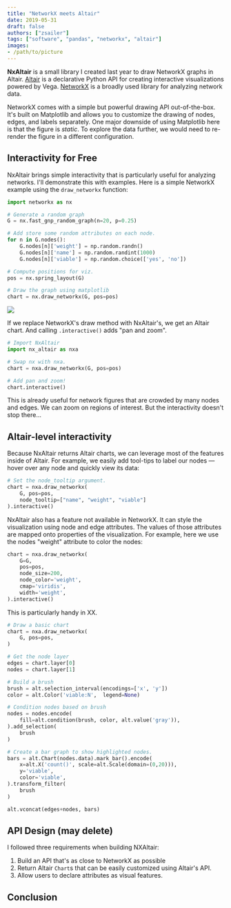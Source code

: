 ```yaml
---
title: "NetworkX meets Altair"
date: 2019-05-31
draft: false
authors: ["zsailer"]
tags: ["software", "pandas", "networkx", "altair"]
images:
- /path/to/picture
---
```


**NxAltair** is a small library I created last year to draw NetworkX graphs in Altair. [Altair](https://altair-viz.github.io/) is a declarative Python API for creating interactive visualizations powered by Vega. [NetworkX](https://networkx.github.io/) is a broadly used library for analyzing network data. 

NetworkX comes with a simple but powerful drawing API out-of-the-box. It's built on Matplotlib and allows you to customize the drawing of nodes, edges, and labels separately. One major downside of using Matplotlib here is that the figure is *static*. To explore the data further, we would need to re-render the figure in a different configuration.

## Interactivity for Free

NxAltair brings simple interactivity that is particularly useful for analyzing networks. I'll demonstrate this with examples. Here is a simple NetworkX example using the `draw_networkx` function: 
```python
import networkx as nx

# Generate a random graph
G = nx.fast_gnp_random_graph(n=20, p=0.25)

# Add store some random attributes on each node.
for n in G.nodes():
    G.nodes[n]['weight'] = np.random.randn()
    G.nodes[n]['name'] = np.random.randint(1000)
    G.nodes[n]['viable'] = np.random.choice(['yes', 'no'])

# Compute positions for viz.
pos = nx.spring_layout(G)

# Draw the graph using matplotlib
chart = nx.draw_networkx(G, pos=pos)
```
![](/software/nx_altair/data/networkx-mpl.png)


If we replace NetworkX's draw method with NxAltair's, we get an Altair chart. And calling `.interactive()` adds "pan and zoom". 
```python
# Import NxAltair
import nx_altair as nxa

# Swap nx with nxa.
chart = nxa.draw_networkx(G, pos=pos)

# Add pan and zoom!
chart.interactive()
```
<div id="vis"></div>

<script type="text/javascript">
  var spec = "data/chart1.json";
  vegaEmbed('#vis', spec).then(function(result) {
    // Access the Vega view instance (https://vega.github.io/vega/docs/api/view/) as result.view
  }).catch(console.error);
</script>

This is already useful for network figures that are crowded by many nodes and edges. We can zoom on regions of interest. But the interactivity doesn't stop there...

## Altair-level interactivity

Because NxAltair returns Altair charts, we can leverage most of the features inside of Altair. For example, we easily add tool-tips to label our nodes — hover over any node and quickly view its data:

```python
# Set the node_tooltip argument.
chart = nxa.draw_networkx(
    G, pos=pos,
    node_tooltip=["name", "weight", "viable"]
).interactive()
```
<div id="vis2"></div>

<script type="text/javascript">
  var spec = "data/chart2.json";
  vegaEmbed('#vis2', spec).then(function(result) {
    // Access the Vega view instance (https://vega.github.io/vega/docs/api/view/) as result.view
  }).catch(console.error);
</script>

NxAltair also has a feature not available in NetworkX. It can style the visualization using node and edge attributes. The values of those attributes are mapped onto properties of the visualization. For example, here we use the nodes "weight" attribute to color the nodes:

```python
chart = nxa.draw_networkx(
    G=G,
    pos=pos,
    node_size=200,
    node_color='weight',
    cmap='viridis',
    width='weight',
).interactive()
```
<div id="vis3"></div>

<script type="text/javascript">
  var spec = "data/chart3.json";
  vegaEmbed('#vis3', spec).then(function(result) {
    // Access the Vega view instance (https://vega.github.io/vega/docs/api/view/) as result.view
  }).catch(console.error);
</script>
This is particularly handy in XX.


```python
# Draw a basic chart
chart = nxa.draw_networkx(
    G, pos=pos,
)

# Get the node layer
edges = chart.layer[0]
nodes = chart.layer[1]

# Build a brush
brush = alt.selection_interval(encodings=['x', 'y'])
color = alt.Color('viable:N',  legend=None)

# Condition nodes based on brush
nodes = nodes.encode(
    fill=alt.condition(brush, color, alt.value('gray')),
).add_selection(
    brush
)

# Create a bar graph to show highlighted nodes.
bars = alt.Chart(nodes.data).mark_bar().encode(
    x=alt.X('count()', scale=alt.Scale(domain=(0,20))),
    y='viable',
    color='viable',
).transform_filter(
    brush
)

alt.vconcat(edges+nodes, bars)
```

<div id="vis4"></div>

<script type="text/javascript">
  var spec = "data/chart4.json";
  vegaEmbed('#vis4', spec).then(function(result) {
    // Access the Vega view instance (https://vega.github.io/vega/docs/api/view/) as result.view
  }).catch(console.error);
</script>



## API Design (may delete)

I followed three requirements when building NXAltair:

1. Build an API that's as close to NetworkX as possible
2. Return Altair `Chart`s that can be easily customized using Altair's API.
3. Allow users to declare attributes as visual features.

## Conclusion
